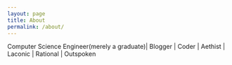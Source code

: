 ```yaml
---
layout: page
title: About
permalink: /about/
---
```



Computer Science Engineer(merely a graduate)| Blogger | Coder | Aethist | Laconic | Rational | Outspoken




